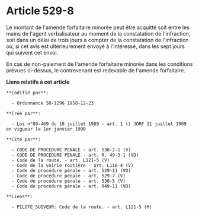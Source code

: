 # Article 529-8

Le montant de l'amende forfaitaire minorée peut être acquitté soit entre les mains de l'agent verbalisateur au moment de la
constatation de l'infraction, soit dans un délai de trois jours à compter de la constatation de l'infraction ou, si cet avis
est ultérieurement envoyé à l'intéressé, dans les sept jours qui suivent cet envoi.

En cas de non-paiement de l'amende forfaitaire minorée dans les conditions prévues ci-dessus, le contrevenant est redevable
de l'amende forfaitaire.

**Liens relatifs à cet article**

	**Codifié par**:

	  - Ordonnance 58-1296 1958-12-23

	**Créé par**:

	  - Loi n°89-469 du 10 juillet 1989 - art. 1 () JORF 11 juillet 1989 en vigueur le 1er janvier 1990

	**Cité par**:

	  - CODE DE PROCEDURE PENALE - art. 530-2-1 (V)
	  - CODE DE PROCEDURE PENALE - art. R. 49-3-1 (VD)
	  - Code de la route. - art. L121-5 (V)
	  - Code de la voirie routière - art. L118-4 (V)
	  - Code de procédure pénale - art. 529-11 (VD)
	  - Code de procédure pénale - art. 529-7 (V)
	  - Code de procédure pénale - art. 530-5 (V)
	  - Code de procédure pénale - art. R49-11 (VD)

	**Liens**:

	  - PILOTE_SUIVEUR: Code de la route. - art. L121-5 (M)
